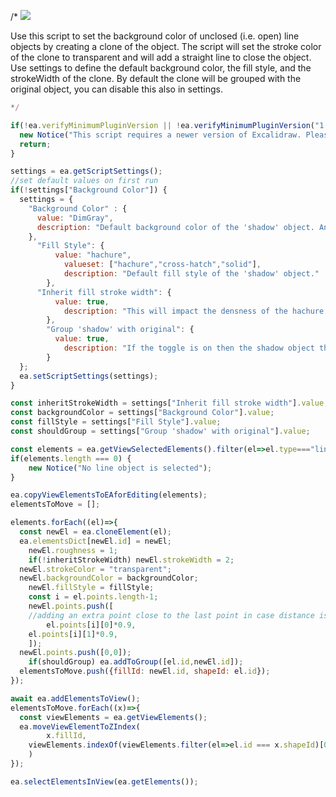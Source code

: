 /*
![](https://raw.githubusercontent.com/zsviczian/obsidian-excalidraw-plugin/master/images/scripts-set-background-color-of-unclosed-line.jpg)

Use this script to set the background color of unclosed (i.e. open) line objects by creating a clone of the object. The script will set the stroke color of the clone to transparent and will add a straight line to close the object. Use settings to define the default background color, the fill style, and the strokeWidth of the clone. By default the clone will be grouped with the original object, you can disable this also in settings.

```javascript
*/

if(!ea.verifyMinimumPluginVersion || !ea.verifyMinimumPluginVersion("1.5.26")) {
  new Notice("This script requires a newer version of Excalidraw. Please install the latest version.");
  return;
}

settings = ea.getScriptSettings();
//set default values on first run
if(!settings["Background Color"]) {
  settings = {
    "Background Color" : {
      value: "DimGray",
      description: "Default background color of the 'shadow' object. Any valid html css color value",
    },
	  "Fill Style": {
		  value: "hachure",
			valueset: ["hachure","cross-hatch","solid"],
			description: "Default fill style of the 'shadow' object."
		},
	  "Inherit fill stroke width": {
		  value: true,
			description: "This will impact the densness of the hachure or cross-hatch fill. Use the stroke width of the line object for which the shadow is created. If set to false, the script will use a stroke width of 2."
		},
		"Group 'shadow' with original": {
		  value: true,
			description: "If the toggle is on then the shadow object that is created will be grouped with the unclosed original object."
		}
  };
  ea.setScriptSettings(settings);
}

const inheritStrokeWidth = settings["Inherit fill stroke width"].value;
const backgroundColor = settings["Background Color"].value;
const fillStyle = settings["Fill Style"].value;
const shouldGroup = settings["Group 'shadow' with original"].value;

const elements = ea.getViewSelectedElements().filter(el=>el.type==="line");
if(elements.length === 0) {
	new Notice("No line object is selected");
}

ea.copyViewElementsToEAforEditing(elements);
elementsToMove = [];

elements.forEach((el)=>{
  const newEl = ea.cloneElement(el);
  ea.elementsDict[newEl.id] = newEl;
	newEl.roughness = 1;
	if(!inheritStrokeWidth) newEl.strokeWidth = 2;
  newEl.strokeColor = "transparent";
  newEl.backgroundColor = backgroundColor;
	newEl.fillStyle = fillStyle;
	const i = el.points.length-1;
	newEl.points.push([ 
    //adding an extra point close to the last point in case distance is long from last point to origin and there is a sharp bend. This will avoid a spike due to a tight curve.
		el.points[i][0]*0.9,
    el.points[i][1]*0.9,
	]);
  newEl.points.push([0,0]);
	if(shouldGroup) ea.addToGroup([el.id,newEl.id]);
  elementsToMove.push({fillId: newEl.id, shapeId: el.id});
});

await ea.addElementsToView();
elementsToMove.forEach((x)=>{
  const viewElements = ea.getViewElements();
  ea.moveViewElementToZIndex(
		x.fillId,
    viewElements.indexOf(viewElements.filter(el=>el.id === x.shapeId)[0])-1
	)
});

ea.selectElementsInView(ea.getElements());